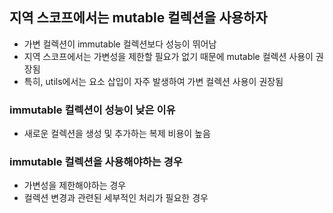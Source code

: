 ## 지역 스코프에서는 mutable 컬렉션을 사용하자
- 가변 컬렉션이 immutable 컬렉션보다 성능이 뛰어남
- 지역 스코프에서는 가변성을 제한할 필요가 없기 때문에 mutable 컬렉션 사용이 권장됨
- 특히, utils에서는 요소 삽입이 자주 발생하여 가변 컬렉션 사용이 권장됨
### immutable 컬렉션이 성능이 낮은 이유
- 새로운 컬렉션을 생성 및 추가하는 복제 비용이 높음
### immutable 컬렉션을 사용해야하는 경우
- 가변성을 제한해야하는 경우
- 컬렉션 변경과 관련된 세부적인 처리가 필요한 경우
